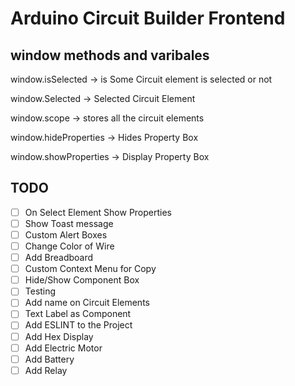 # Arduino Circuit Builder Frontend

## window methods and varibales

window.isSelected -> is Some Circuit element is selected or not

window.Selected -> Selected Circuit Element

window.scope -> stores all the circuit elements

window.hideProperties -> Hides Property Box

window.showProperties -> Display Property Box

## TODO

- [ ] On Select Element Show Properties
- [ ] Show Toast message
- [ ] Custom Alert Boxes
- [ ] Change Color of Wire
- [ ] Add Breadboard
- [ ] Custom Context Menu for Copy
- [ ] Hide/Show Component Box
- [ ] Testing
- [ ] Add name on Circuit Elements
- [ ] Text Label as Component
- [ ] Add ESLINT to the Project
- [ ] Add Hex Display
- [ ] Add Electric Motor
- [ ] Add Battery
- [ ] Add Relay
